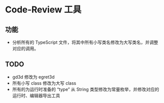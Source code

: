 # Code-Review 工具

## 功能

* 分析所有的 TypeScript 文件，将其中所有小写类名修改为大写类名，并调整对应的调用。


## TODO

* gd3d 修改为 egret3d
* 所有小写 class 修改为大写 class
* 所有的为运行时准备的 “type” 从 String 类型修改为常量枚举，并修改对应的运行时、编辑器导出工具
